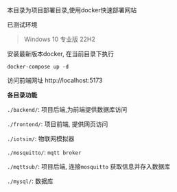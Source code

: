 本目录为项目部署目录,使用docker快速部署网站

已测试环境

>Windows 10 专业版  22H2
>

安装最新版本docker, 在当前目录下执行

```shell
docker-compose up -d
```

访问前端网址 http://localhost:5173



**各目录功能**

`./backend/`: 项目后端,为前端提供数据库访问

`./frontend/`: 项目前端, 提供网页访问

`./iotsim/`: 物联网模拟器

`./mosquitto/`: `mqtt broker`

`./mqttsub/`: 项目后端, 连接`mosquitto` 获取信息并存入数据库

`./mysql/`:  数据库

